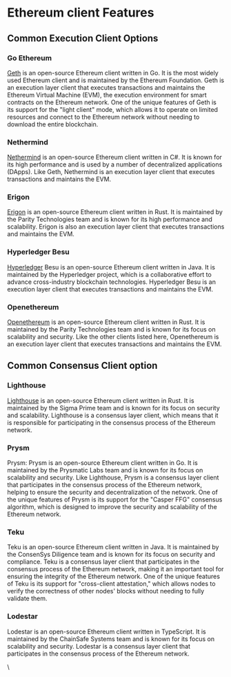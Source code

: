 # Ethereum client Features

## Common Execution Client Options

### Go Ethereum

[Geth](https://geth.ethereum.org/) is an open-source Ethereum client written in Go. It is the most widely used Ethereum client and is maintained by the Ethereum Foundation. Geth is an execution layer client that executes transactions and maintains the Ethereum Virtual Machine (EVM), the execution environment for smart contracts on the Ethereum network. One of the unique features of Geth is its support for the "light client" mode, which allows it to operate on limited resources and connect to the Ethereum network without needing to download the entire blockchain.

### Nethermind

[Nethermind](ethereum-client-features.md#nethermind) is an open-source Ethereum client written in C#. It is known for its high performance and is used by a number of decentralized applications (DApps). Like Geth, Nethermind is an execution layer client that executes transactions and maintains the EVM.

### Erigon

[Erigon](https://blockdaemon.com/erigon/) is an open-source Ethereum client written in Rust. It is maintained by the Parity Technologies team and is known for its high performance and scalability. Erigon is also an execution layer client that executes transactions and maintains the EVM.

### Hyperledger Besu

[Hyperledger](https://www.hyperledger.org/use/besu) Besu is an open-source Ethereum client written in Java. It is maintained by the Hyperledger project, which is a collaborative effort to advance cross-industry blockchain technologies. Hyperledger Besu is an execution layer client that executes transactions and maintains the EVM.

### Openethereum

[Openethereum](https://openethereum.github.io/) is an open-source Ethereum client written in Rust. It is maintained by the Parity Technologies team and is known for its focus on scalability and security. Like the other clients listed here, Openethereum is an execution layer client that executes transactions and maintains the EVM.

## Common Consensus Client option

### Lighthouse

[Lighthouse](https://lighthouse-book.sigmaprime.io/) is an open-source Ethereum client written in Rust. It is maintained by the Sigma Prime team and is known for its focus on security and scalability. Lighthouse is a consensus layer client, which means that it is responsible for participating in the consensus process of the Ethereum network.

### Prysm

Prysm: Prysm is an open-source Ethereum client written in Go. It is maintained by the Prysmatic Labs team and is known for its focus on scalability and security. Like Lighthouse, Prysm is a consensus layer client that participates in the consensus process of the Ethereum network, helping to ensure the security and decentralization of the network. One of the unique features of Prysm is its support for the "Casper FFG" consensus algorithm, which is designed to improve the security and scalability of the Ethereum network.

### Teku

Teku is an open-source Ethereum client written in Java. It is maintained by the ConsenSys Diligence team and is known for its focus on security and compliance. Teku is a consensus layer client that participates in the consensus process of the Ethereum network, making it an important tool for ensuring the integrity of the Ethereum network. One of the unique features of Teku is its support for "cross-client attestation," which allows nodes to verify the correctness of other nodes' blocks without needing to fully validate them.

### Lodestar

Lodestar is an open-source Ethereum client written in TypeScript. It is maintained by the ChainSafe Systems team and is known for its focus on scalability and security. Lodestar is a consensus layer client that participates in the consensus process of the Ethereum network.

\\
